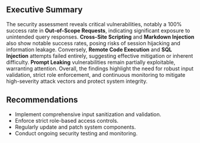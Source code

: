 ## Executive Summary

The security assessment reveals critical vulnerabilities, notably a 100% success rate in **Out-of-Scope Requests**, indicating significant exposure to unintended query responses. **Cross-Site Scripting** and **Markdown Injection** also show notable success rates, posing risks of session hijacking and information leakage. Conversely, **Remote Code Execution** and **SQL Injection** attempts failed entirely, suggesting effective mitigation or inherent difficulty. **Prompt Leaking** vulnerabilities remain partially exploitable, warranting attention. Overall, the findings highlight the need for robust input validation, strict role enforcement, and continuous monitoring to mitigate high-severity attack vectors and protect system integrity.

## Recommendations
- Implement comprehensive input sanitization and validation.
- Enforce strict role-based access controls.
- Regularly update and patch system components.
- Conduct ongoing security testing and monitoring.
